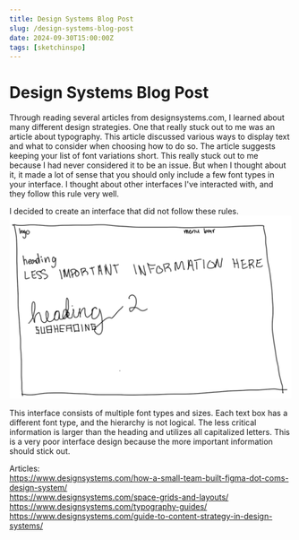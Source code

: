 ```yaml
---
title: Design Systems Blog Post
slug: /design-systems-blog-post
date: 2024-09-30T15:00:00Z
tags: [sketchinspo]
---
```


# Design Systems Blog Post

Through reading several articles from designsystems.com, I learned about many different design strategies. One that really stuck out to me was an article about typography. This article discussed various ways to display text and what to consider when choosing how to do so. The article suggests keeping your list of font variations short. This really stuck out to me because I had never considered it to be an issue. But when I thought about it, it made a lot of sense that you should only include a few font types in your interface. I thought about other interfaces I've interacted with, and they follow this rule very well.

I decided to create an interface that did not follow these rules.
![plot](Images/Bad_Fonts_Image.jpg)

This interface consists of multiple font types and sizes. Each text box has a different font type, and the hierarchy is not logical. The less critical information is larger than the heading and utilizes all capitalized letters. This is a very poor interface design because the more important information should stick out.


Articles: \
https://www.designsystems.com/how-a-small-team-built-figma-dot-coms-design-system/ \
https://www.designsystems.com/space-grids-and-layouts/ \
https://www.designsystems.com/typography-guides/ \
https://www.designsystems.com/guide-to-content-strategy-in-design-systems/